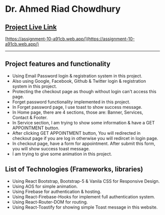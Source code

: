 # Dr. Ahmed Riad Chowdhury

## [Project Live Link](https://assignment-10-a91cb.web.app/)

[https://assignment-10-a91cb.web.app/](https://assignment-10-a91cb.web.app/)

---

## Project features and functionality

- Using Email Password login & registration system in this project.
- Also using Google, Facebook, Github & Twitter login & registration system in this project.
- Protecting the checkout page as though without login can't access this page.
- Forget password functionality implemented in this project.
- In Forget password page, I use toast to show success message.
- In Home page, there are 4 sections, those are: Banner, Services, Contact & Footer.
- In Service section, I am trying to show some information & have a GET APPOINTMENT button.
- After clicking GET APPOINTMENT button, You will redirected in checkout page if you are log in otherwise you will redircet in login page.
- In checkout page, have a form for appointment. After submit this form, you will show success toast message.
- I am trying to give some animation in this project.

## List of Technologies (Frameworks, libraries)

- Using React Bootstrap, Bootstrap-5 & Vanila CSS for Responsive Design.
- Using AOS for simple animation.
- Using Firebase for authentication & hosting.
- Using React-Firebase-Hooks for implement full authentication system.
- Using React-Router-DOM for routing.
- Using React-Toastify for showing simple Toast message in this website.
